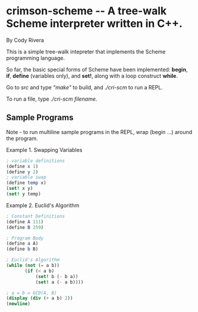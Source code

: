 # crimson-scheme -- A tree-walk Scheme interpreter written in C++.
By Cody Rivera

This is a simple tree-walk intepreter that implements the Scheme programming language.

So far, the basic special forms of Scheme have been implemented: **begin**, **if**,
**define** (variables only), and **set!**, along with a loop construct **while**.

Go to *src* and type *"make"* to build, and *./cri-scm* to run a REPL.

To run a file, type *./cri-scm* *filename*.


## Sample Programs

Note - to run multiline sample programs in the REPL, wrap (begin ...) around the program.

Example 1. Swapping Variables
```scheme
; variable definitions
(define x 1)
(define y 2)
; variable swap
(define temp x)
(set! x y)
(set! y temp)
```


Example 2. Euclid's Algorithm
```scheme
; Constant Definitions
(define A 111)
(define B 259)

; Program Body 
(define a A)
(define b B)

; Euclid's Algorithm
(while (not (= a b))
       (if (< a b)
           (set! b (- b a))
           (set! a (- a b))))

; a = b = GCD(A, B)
(display (div (+ a b) 2))
(newline)
```



